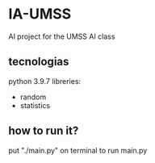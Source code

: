 # IA-UMSS
AI project for the UMSS AI class
## tecnologias
python 3.9.7
libreries:
* random
* statistics
## how to run it?
put "./main.py" on terminal to run main.py
